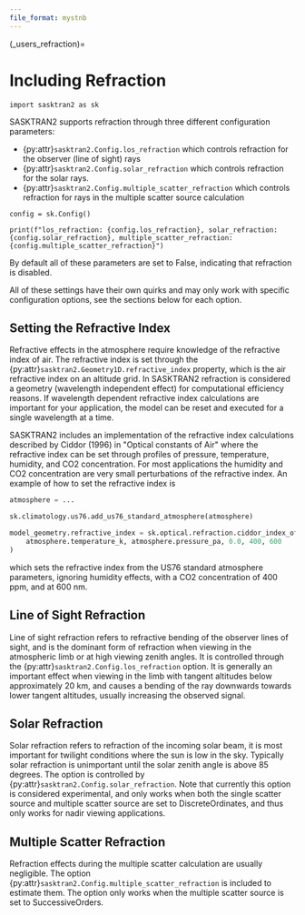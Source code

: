 ```yaml
---
file_format: mystnb
---
```


(_users_refraction)=
# Including Refraction

```{code-cell}
import sasktran2 as sk
```

SASKTRAN2 supports refraction through three different configuration parameters:

- {py:attr}`sasktran2.Config.los_refraction` which controls refraction for the observer (line of sight) rays
- {py:attr}`sasktran2.Config.solar_refraction` which controls refraction for the solar rays.
- {py:attr}`sasktran2.Config.multiple_scatter_refraction` which controls refraction for rays in the multiple scatter source calculation


```{code-cell}
config = sk.Config()

print(f"los_refraction: {config.los_refraction}, solar_refraction: {config.solar_refraction}, multiple_scatter_refraction: {config.multiple_scatter_refraction}")
```
By default all of these parameters are set to False, indicating that refraction is disabled.

All of these settings have their own quirks and may only work with specific configuration options, see the sections below for
each option.

## Setting the Refractive Index
Refractive effects in the atmosphere require knowledge of the refractive index of air.
The refractive index is set through the {py:attr}`sasktran2.Geometry1D.refractive_index` property, which is
the air refractive index on an altitude grid.
In SASKTRAN2 refraction is considered a geometry (wavelength independent effect) for computational efficiency reasons.
If wavelength dependent refractive index calculations are important for your application, the model can be reset and executed
for a single wavelength at a time.

SASKTRAN2 includes an implementation of the refractive index calculations described by Ciddor (1996) in "Optical constants of Air"
where the refractive index can be set through profiles of pressure, temperature, humidity, and CO2 concentration.  For most applications
the humidity and CO2 concentration are very small perturbations of the refractive index.  An example of how to set the refractive
index is

```python
atmosphere = ...

sk.climatology.us76.add_us76_standard_atmosphere(atmosphere)

model_geometry.refractive_index = sk.optical.refraction.ciddor_index_of_refraction(
    atmosphere.temperature_k, atmosphere.pressure_pa, 0.0, 400, 600
)
```

which sets the refractive index from the US76 standard atmosphere parameters, ignoring humidity effects, with a CO2
concentration of 400 ppm, and at 600 nm.

## Line of Sight Refraction
Line of sight refraction refers to refractive bending of the observer lines of sight, and is the dominant form of refraction
when viewing in the atmospheric limb or at high viewing zenith angles.  It is controlled through the
{py:attr}`sasktran2.Config.los_refraction` option.  It is generally an important effect when viewing in the limb with tangent altitudes
below approximately 20 km, and causes a bending of the ray downwards towards lower tangent altitudes, usually increasing the observed signal.

## Solar Refraction
Solar refraction refers to refraction of the incoming solar beam, it is most important for twilight conditions where the sun is low in the sky.
Typically solar refraction is unimportant until the solar zenith angle is above 85 degrees.  The option is controlled by
{py:attr}`sasktran2.Config.solar_refraction`.  Note that currently this option is considered experimental, and only works when
both the single scatter source and multiple scatter source are set to DiscreteOrdinates, and thus only works for nadir viewing
applications.

## Multiple Scatter Refraction
Refraction effects during the multiple scatter calculation are usually negligible.  The option {py:attr}`sasktran2.Config.multiple_scatter_refraction`
is included to estimate them.  The option only works when the multiple scatter source is set to SuccessiveOrders.
